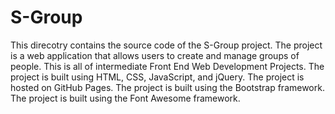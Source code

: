 # S-Group
This direcotry contains the source code of the S-Group project. The project is a web application that allows users to create and manage groups of people. This is all of intermediate Front End Web Development Projects. The project is built using HTML, CSS, JavaScript, and jQuery. The project is hosted on GitHub Pages. The project is built using the Bootstrap framework. The project is built using the Font Awesome framework. 
